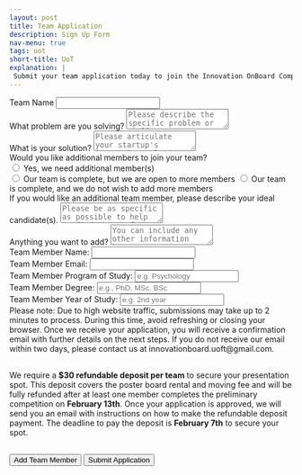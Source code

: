 ```yaml
---
layout: post
title: Team Application
description: Sign Up Form
nav-menu: true
tags: uot
short-title: UoT
explanation: |
 Submit your team application today to join the Innovation OnBoard Competition! If your team requires additional talents, you are welcome to request extra members. Each team must include at least one current University of Toronto student or an alumnus who graduated in 2022 or later. You can update your team details, such as adding new members, anytime before the application deadline by contacting us. 
---
```

<div class="row">
    <div class="6u 12u$(small)">
        <div id="signupWrapper">
            <form
              action="https://formspree.io/f/mkgnrool"
              method="POST"
            >
                <div class="field">
                    <label for="teamname">Team Name</label>
                    <input type="text" id="teamname" name="teamname" required>
                </div>
                <div class="field">
                    <label for="problem">What problem are you solving?</label>
                    <textarea id="problem" name="problem" placeholder="Please describe the specific problem or challenge your startup idea aims to address." required></textarea>
                </div>
                <div class="field">
                    <label for="solution">What is your solution?</label>
                    <textarea id="solution" name="solution" placeholder="Please articulate your startup's innovative solution to the problem identified earlier." required></textarea>
                </div>
                 <!-- Venture Idea Selection -->
                <div class="field">
                    <label>Would you like additional members to join your team?</label><br>
                    <input type="radio" id="need_members" name="additional_members" value="Yes, we need additional member(s)" required>
                    <label for="need_members">Yes, we need additional member(s)</label><br>
                    <input type="radio" id="open_for_members" name="additional_members" value="Team is complete, but we are open to more members" required>
                    <label for="open_for_members">Our team is complete, but we are open to more members</label>
                    <input type="radio" id="no_members" name="additional_members" value="We do not wish to add more member" required>
                    <label for="no_members">Our team is complete, and we do not wish to add more members</label>
                </div>
                <div class="field">
                    <label for="need_member_explanation">If you would like an additional team member, please describe your ideal candidate(s). </label>
                    <textarea id="need_member_explanation" name="need_member_explanation" placeholder="Please be as specific as possible to help us find the perfect match"></textarea>
                </div>
                <div class="field">
                    <label for="additional">Anything you want to add?</label>
                    <textarea id="additional" name="additional" placeholder="You can include any other information here."></textarea>
                </div>
                <div id="teamMembersContainer">
                    <div class="field">
                        <label for="name-0">Team Member Name:</label>
                        <input type="text" id="name-0" name="teamMember-1[]" required>
                    </div>
                    <div class="field">
                        <label for="email">Team Member Email:</label>
                        <input type="email" id="email" name="teamMember-1[]" required>
                    </div>
                    <div class="field">
                        <label for="name-1">Team Member Program of Study:</label>
                        <input type="text" id="name-1" name="teamMember-1[]" placeholder="e.g. Psychology" required>
                    </div>
                    <div class="field">
                        <label for="name-1">Team Member Degree:</label>
                        <input type="text" id="name-1" name="teamMember-1[]" placeholder="e.g., PhD, MSc, BSc" required>
                    </div>
                    <div class="field">
                        <label for="name-1">Team Member Year of Study:</label>
                        <input type="text" id="name-1" name="teamMember-1[]" placeholder="e.g. 2nd year" required>
                    </div>
                        <div style="padding-bottom: 30px;"> Please note: Due to high website traffic, submissions may take up to 2 minutes to process. During this time, avoid refreshing or closing your browser. Once we receive your application, you will receive a confirmation email with further details on the next steps. If you do not receive our email within two days, please contact us at innovationboard.uoft@gmail.com.</div>
                        </div>
                        <div style="padding-bottom: 30px;">We require a <b>$30 refundable deposit per team</b> to secure your presentation spot. This deposit covers the poster board rental and moving fee and will be fully refunded after at least one member completes the preliminary competition on <b>February 13th</b>. Once your application is approved, we will send you an email with instructions on how to make the refundable deposit payment. The deadline to pay the deposit is <b>February 7th</b> to secure your spot.</div>
                    <button type="button" onclick="addTeamMember()">Add Team Member</button>
                    <button type="submit">Submit Application</button>
            </form>
        </div>
    </div>
</div>

<script>
let memberCount = 2;

    function addTeamMember() {
      const container = document.getElementById("teamMembersContainer");
      // Add Member Name 
      const newMemberName = document.createElement("div");
      newMemberName.className = "field";
      newMemberName.innerHTML = `
        <label for="name-${memberCount}">Team Member ${memberCount} Name:</label>
        <input type="text" id="name-${memberCount}" name="teamMember-${memberCount}[]" required>
      `;
      container.appendChild(newMemberName);

      // Add member email
      const newMemberEmail = document.createElement("div");
      newMemberEmail.className = "field";
      newMemberEmail.innerHTML = `
        <label for="name-${memberCount}">Team Member ${memberCount} Email:</label>
        <input type="email" id="name-${memberCount}" name="teamMember-${memberCount}[]" required>
      `;
      container.appendChild(newMemberEmail);

      // Add Program 
      const newMemberProgram = document.createElement("div");
      newMemberProgram.className = "field";
      newMemberProgram.innerHTML = `
        <label for="name-${memberCount}">Team Member ${memberCount} Program of Study:</label>
        <input type="text" id="name-${memberCount}" name="teamMember-${memberCount}[]" placeholder="e.g. Psychology" required>
      `;
      container.appendChild(newMemberProgram);

      // Add Degree
      const newMemberDegree = document.createElement("div");
      newMemberDegree.className = "field";
      newMemberDegree.innerHTML = `
        <label for="name-${memberCount}">Team Member ${memberCount} Degree:</label>
        <input type="text" id="name-${memberCount}" name="teamMember-${memberCount}[]" placeholder="e.g., PhD, MSc, BSc" required>
      `;
      container.appendChild(newMemberDegree);

      // Add Year
      const newMemberYear = document.createElement("div");
      newMemberYear.className = "field";
      newMemberYear.innerHTML = `
        <label for="name-${memberCount}">Team Member ${memberCount} Year of Study:</label>
        <input type="text" id="name-${memberCount}" name="teamMember-${memberCount}[]" placeholder="e.g. 2nd year" required>
      `;
      container.appendChild(newMemberYear);

      memberCount++;
    }
</script>
